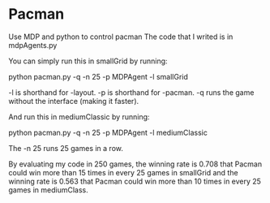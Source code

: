 # Pacman
Use MDP and python to control pacman
The code that I writed is in mdpAgents.py

You can simply run this in smallGrid by running:

python pacman.py -q -n 25 -p MDPAgent -l smallGrid

-l is shorthand for -layout. -p is shorthand for -pacman. -q runs the game without the interface (making it faster).

And run this in mediumClassic by running:

python pacman.py -q -n 25 -p MDPAgent -l mediumClassic

The -n 25 runs 25 games in a row.

By evaluating my code in 250 games, the winning rate is 0.708 that Pacman could win more than 15 times in every 25 games in smallGrid and the winning rate is 0.563 that Pacman could win more than 10 times in every 25 games in mediumClass.
